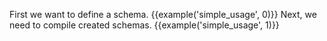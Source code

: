 First we want to define a schema.
{{example('simple_usage', 0)}}
Next, we need to compile created schemas.
{{example('simple_usage', 1)}}
